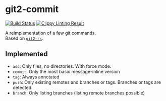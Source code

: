 # git2-commit

[![Build Status](https://travis-ci.org/badboy/git2-commit-rs.svg?branch=master)](https://travis-ci.org/badboy/git2-commit-rs)
[![Clippy Linting Result](https://clippy.bashy.io/github/badboy/git2-commit-rs/master/badge.svg)](https://clippy.bashy.io/github/badboy/git2-commit-rs/master/log)

A reimplementation of a few git commands.  
Based on [`git2-rs`](https://github.com/alexcrichton/git2-rs).

## Implemented

* `add`: Only files, no directories. With force mode.
* `commit`: Only the most basic message-inline version
* `tag`: Always annotated
* `push`: Only existing remotes and branches or tags. Branches or tags are detected.
* `branch`: Only listing branches (listing remote branches possible)
